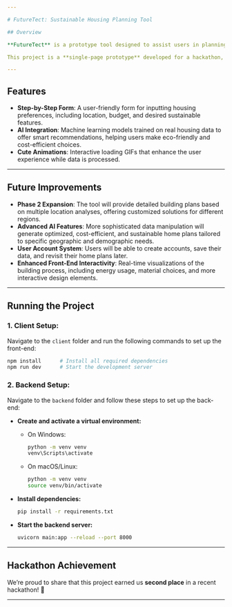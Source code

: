 ```yaml
---

# FutureTect: Sustainable Housing Planning Tool

## Overview

**FutureTect** is a prototype tool designed to assist users in planning sustainable, eco-friendly, and cost-effective housing solutions, especially for low-income communities. Leveraging the power of AI, the tool helps find the best locations for home construction and suggests methods to make the building process more efficient, environmentally friendly, and affordable.

This project is a **single-page prototype** developed for a hackathon, showcasing the potential of AI-powered, optimized home planning. It guides users through a simple, step-by-step form to collect key information such as location, budget, and sustainability preferences.

---
```


## Features

- **Step-by-Step Form**: A user-friendly form for inputting housing preferences, including location, budget, and desired sustainable features.
- **AI Integration**: Machine learning models trained on real housing data to offer smart recommendations, helping users make eco-friendly and cost-efficient choices.
- **Cute Animations**: Interactive loading GIFs that enhance the user experience while data is processed.

---

## Future Improvements

- **Phase 2 Expansion**: The tool will provide detailed building plans based on multiple location analyses, offering customized solutions for different regions.
- **Advanced AI Features**: More sophisticated data manipulation will generate optimized, cost-efficient, and sustainable home plans tailored to specific geographic and demographic needs.
- **User Account System**: Users will be able to create accounts, save their data, and revisit their home plans later.
- **Enhanced Front-End Interactivity**: Real-time visualizations of the building process, including energy usage, material choices, and more interactive design elements.

---

## Running the Project

### 1. **Client Setup:**

Navigate to the `client` folder and run the following commands to set up the front-end:

```bash
npm install      # Install all required dependencies
npm run dev      # Start the development server
```

### 2. **Backend Setup:**

Navigate to the `backend` folder and follow these steps to set up the back-end:

- **Create and activate a virtual environment:**
  - On Windows:
    ```bash
    python -m venv venv
    venv\Scripts\activate
    ```
  - On macOS/Linux:
    ```bash
    python -m venv venv
    source venv/bin/activate
    ```

- **Install dependencies:**
  ```bash
  pip install -r requirements.txt
  ```

- **Start the backend server:**
  ```bash
  uvicorn main:app --reload --port 8000
  ```

---

## Hackathon Achievement

We’re proud to share that this project earned us **second place** in a recent hackathon! 🎉

---
